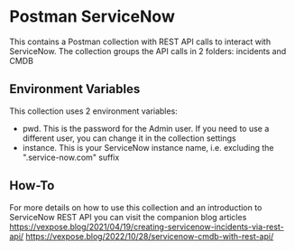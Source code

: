 # Postman ServiceNow 
This contains a Postman collection with REST API calls to interact with ServiceNow. The collection groups the API calls in 2 folders: incidents and CMDB
## Environment Variables
This collection uses 2 environment variables:
 - pwd. This is the password for the Admin user. If you need to use a different user, you can change it in the collection settings
 - instance. This is your ServiceNow instance name, i.e. excluding the ".service-now.com" suffix
## How-To
For more details on how to use this collection and an introduction to ServiceNow REST API you can visit the companion blog articles
https://vexpose.blog/2021/04/19/creating-servicenow-incidents-via-rest-api/
https://vexpose.blog/2022/10/28/servicenow-cmdb-with-rest-api/
